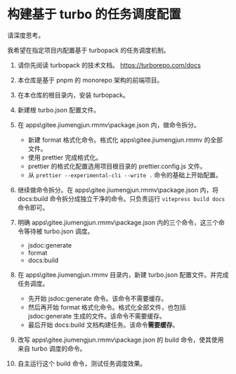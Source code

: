 # 构建基于 turbo 的任务调度配置

<!-- TODO: 未使用该提示词 -->

请深度思考。

我希望在指定项目内配置基于 turbopack 的任务调度机制。

1. 请你先阅读 turbopack 的技术文档。 https://turborepo.com/docs
2. 本仓库是基于 pnpm 的 monorepo 架构的前端项目。
3. 在本仓库的根目录内，安装 turbopack。
4. 新建根 turbo.json 配置文件。
5. 在 apps\gitee.jiumengjun.rmmv\package.json 内，做命令拆分。
   - 新建 format 格式化命令。格式化 apps\gitee.jiumengjun.rmmv 的全部文件。
   - 使用 prettier 完成格式化。
   - prettier 的格式化配置选用项目根目录的 prettier.config.js 文件。
   - 从 `prettier --experimental-cli --write .` 命令的基础上开始配置。

6. 继续做命令拆分。在 apps\gitee.jiumengjun.rmmv\package.json 内，将 docs:build 命令拆分成独立干净的命令。只负责运行 `vitepress build docs` 命令即可。
7. 明确 apps\gitee.jiumengjun.rmmv\package.json 内的三个命令，这三个命令等待被 turbo.json 调度。
   - jsdoc:generate
   - format
   - docs:build

8. 在 apps\gitee.jiumengjun.rmmv 目录内，新建 turbo.json 配置文件。并完成任务调度。
   - 先开始 jsdoc:generate 命令。该命令不需要缓存。
   - 然后再开始 format 格式化命令。格式化全部文件，也包括 jsdoc:generate 生成的文件。该命令不需要缓存。
   - 最后开始 docs:build 文档构建任务。该命令**需要缓存**。

9. 改写 apps\gitee.jiumengjun.rmmv\package.json 的 build 命令，使其使用来自 turbo 调度的命令。
10. 自主运行这个 build 命令，测试任务调度效果。
